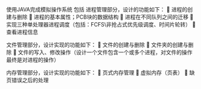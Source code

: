 使用JAVA完成模拟操作系统
包括 
进程管理部分，设计的功能如下：
	进程的创建与删除
	进程的基本属性；PCB块的数据结构
	进程在不同队列之间的迁移
	实现三种单处理器进程调度（包括：FCFS\非抢占式优先级调度、时间片轮转）
	查看进程信息

文件管理部分，设计实现的功能如下：
	文件的创建与删除
	文件夹的创建与删除
	文件的写入、修改操作（设计一个文件包含一个或多个进程，对文件的操作最终是对进程的操作）

内存管理部分，设计实现的功能如下：
	页式内存管理
	虚拟内存（页表）
	缺页错误之后的处理
